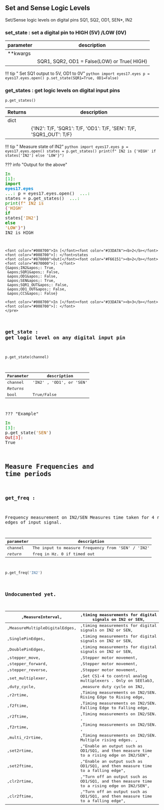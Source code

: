 

## Set and Sense Logic Levels
Set/Sense logic levels on digital pins SQ1, SQ2, OD1, SEN*, IN2

### set_state : set a digital pin to HIGH (5V) /LOW (0V)

| parameter  | description                                 |
|------------|---------------------------------------------|
| \*\*kwargs |
|            | SQR1, SQR2, OD1 = False(LOW) or True( HIGH) |

!!! tip " Set SQ1 output to 5V, OD1 to 0V"
    ```python
    import eyes17.eyes
    p = eyes17.eyes.open()
    p.set_state(SQR1=True, OD1=False)
    ```


### get_states : get logic levels on digital input pins
`p.get_states()`

| Returns | description                                                        |
|---------|--------------------------------------------------------------------|
| dict    |
|         | {'IN2': T/F, 'SQR1': T/F, 'OD1': T/F, 'SEN': T/F, 'SQR1_OUT': T/F} |


!!! tip " Measure state of IN2"
    ```python
    import eyes17.eyes
    p = eyes17.eyes.open()
    states = p.get_states()
    print(f" IN2 is {'HIGH' if states['IN2'] else 'LOW'}")
    ```

??? info "Output for the above"
    <pre><font color="#008700">In [</font><font color="#33DA7A"><b>1</b></font><font color="#008700">]: </font><font color="#008700"><b>import</b></font> <font color="#0087D7"><b>eyes17.eyes</b></font>
    <font color="#008700">   ...: </font>p = eyes17.eyes.open()
    <font color="#008700">   ...: </font>states = p.get_states()
    <font color="#008700">   ...: print</font>(<font color="#AF5F00">f&quot; IN2 is </font><font color="#AF5F87"><b>{</b></font><font color="#AF5F00">&apos;HIGH&apos;</font><font color="#BCBCBC"> </font><font color="#008700"><b>if</b></font><font color="#BCBCBC"> </font>states[<font color="#AF5F00">&apos;IN2&apos;</font>]<font color="#BCBCBC"> </font><font color="#008700"><b>else</b></font><font color="#BCBCBC"> </font><font color="#AF5F00">&apos;LOW&apos;</font><font color="#AF5F87"><b>}</b></font><font color="#AF5F00">&quot;</font>)
     IN2 is HIGH
    
    <font color="#008700">In [</font><font color="#33DA7A"><b>2</b></font><font color="#008700">]: </font>states
    <font color="#870000">Out[</font><font color="#F66151"><b>2</b></font><font color="#870000">]: </font>
    {&apos;IN2&apos;: True,
     &apos;SQR1&apos;: False,
     &apos;OD1&apos;: False,
     &apos;SEN&apos;: True,
     &apos;SQR1_OUT&apos;: False,
     &apos;OD1_OUT&apos;: False,
     &apos;CCS&apos;: False}
    
    <font color="#008700">In [</font><font color="#33DA7A"><b>3</b></font><font color="#008700">]: </font>
    </pre>

### get_state : get logic level on any digital input pin
`p.get_state(channel)`

| Parameter | description             |
|-----------|-------------------------|
| channel   | 'IN2' , 'OD1', or 'SEN' |
| _Returns_ |
| bool      | True/False              |

??? "Example"
    <pre><font color="#008700">In [</font><font color="#33DA7A"><b>3</b></font><font color="#008700">]: </font>p.get_state(<font color="#AF5F00">&apos;SEN&apos;</font>)
    <font color="#870000">Out[</font><font color="#F66151"><b>3</b></font><font color="#870000">]: </font>True
    </pre>


## Measure Frequencies and time periods

### get_freq : 

Frequency measurement on IN2/SEN
Measures time taken for 4 rising edges of input signal.

| parameter | description                                       |
|-----------|---------------------------------------------------|
| channel   | The input to measure frequency from 'SEN' / 'IN2' |
| _return_  | freq in Hz. 0 if timed out                        |


```python
p.get_freq('IN2')
```


### Undocumented yet.
| ,MeasureInterval,             | ,timing measurements for digital signals on IN2 or SEN,                                   |
|-------------------------------|-------------------------------------------------------------------------------------------|
| ,MeasureMultipleDigitalEdges, | ,timing measurements for digital signals on IN2 or SEN,                                   |
| ,SinglePinEdges,              | ,timing measurements for digital signals on IN2 or SEN,                                   |
| ,DoublePinEdges,              | ,timing measurements for digital signals on IN2 or SEN,                                   |
| ,stepper_move,                | ,Stepper motor movement,                                                                  |
| ,stepper_forward,             | ,Stepper motor movement,                                                                  |
| ,stepper_reverse,             | ,Stepper motor movement,                                                                  |
| ,set_multiplexer,             | ,Set CS1-4 to control analog multiplexers . Only on SEElab3,                              |
| ,duty_cycle,                  | ,measure duty cycle on IN2,                                                               |
| ,r2rtime,                     | ,Timing measurements on IN2/SEN. Rising Edge to Rising edge,                              |
| ,f2ftime,                     | ,Timing measurements on IN2/SEN. Falling Edge to Falling edge,                            |
| ,r2ftime,                     | ,Timing measurements on IN2/SEN. ,                                                        |
| ,f2rtime,                     | ,Timing measurements on IN2/SEN. ,                                                        |
| ,multi_r2rtime,               | ,Timing measurements on IN2/SEN. Multiple rising edges. ,                                 |
| ,set2rtime,                   | ,"Enable an output such as OD1/SQ1, and then measure time to a rising edge on IN2/SEN",   |
| ,set2ftime,                   | ,"Enable an output such as OD1/SQ1, and then measure time to a falling edge",             |
| ,clr2rtime,                   | ,"Turn off an output such as OD1/SQ1, and then measure time to a rising edge on IN2/SEN", |
| ,clr2ftime,                   | ,"Turn off an output such as OD1/SQ1, and then measure time to a falling edge",           |
